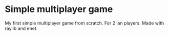 # Simple multiplayer game

My first simple multiplayer game from scratch. For 2 lan players. Made with raylib and enet.
